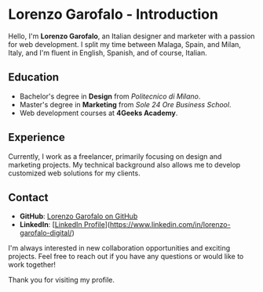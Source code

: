# Lorenzo Garofalo - Introduction

Hello, I'm **Lorenzo Garofalo**, an Italian designer and marketer with a passion for web development. I split my time between Malaga, Spain, and Milan, Italy, and I'm fluent in English, Spanish, and of course, Italian.

## Education

- Bachelor's degree in **Design** from *Politecnico di Milano*.
- Master's degree in **Marketing** from *Sole 24 Ore Business School*.
- Web development courses at **4Geeks Academy**.

## Experience

Currently, I work as a freelancer, primarily focusing on design and marketing projects. My technical background also allows me to develop customized web solutions for my clients.

## Contact

- **GitHub**: [Lorenzo Garofalo on GitHub](https://github.com/thelore85)
- **LinkedIn**: [[LinkedIn Profile]()](https://www.linkedin.com/in/lorenzo-garofalo-digital/)

I'm always interested in new collaboration opportunities and exciting projects. Feel free to reach out if you have any questions or would like to work together!

Thank you for visiting my profile.
